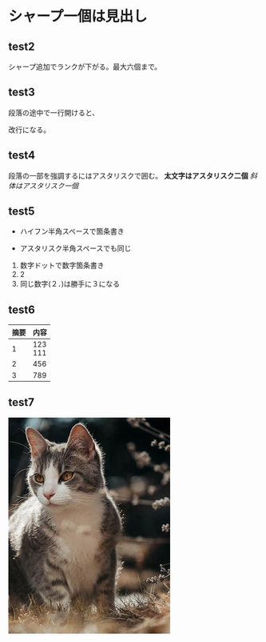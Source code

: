 # シャープ一個は見出し
## test2
シャープ追加でランクが下がる。最大六個まで。

## test3
段落の途中で一行開けると、

改行になる。

## test4
段落の一部を強調するにはアスタリスクで囲む。
**太文字はアスタリスク二個**
*斜体はアスタリスク一個*

## test5
- ハイフン半角スペースで箇条書き
* アスタリスク半角スペースでも同じ
1. 数字ドットで数字箇条書き
2. 2
2. 同じ数字(２．)は勝手に３になる

## test6
|摘要 |内容
|--|--
|1 |123<br>111
|2 |456
|3 |789

## test7
![img_cat](image/test_cat.jpeg)



